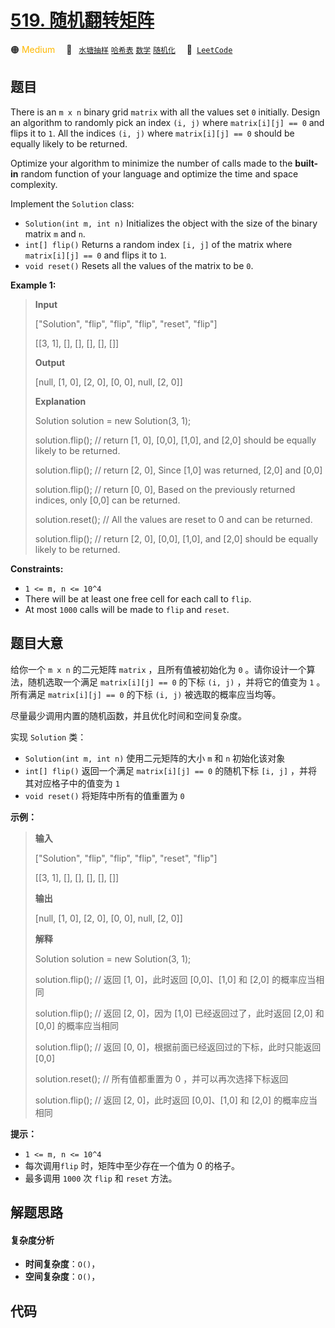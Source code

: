 # [519. 随机翻转矩阵](https://leetcode.com/problems/random-flip-matrix)

🟠 <font color=#ffb800>Medium</font>&emsp; 🔖&ensp; [`水塘抽样`](/leetcode-js/outline/tag/reservoir-sampling.md) [`哈希表`](/leetcode-js/outline/tag/hash-table.md) [`数学`](/leetcode-js/outline/tag/math.md) [`随机化`](/leetcode-js/outline/tag/randomized.md)&emsp; 🔗&ensp;[`LeetCode`](https://leetcode.com/problems/random-flip-matrix)

## 题目

There is an `m x n` binary grid `matrix` with all the values set `0`
initially. Design an algorithm to randomly pick an index `(i, j)` where
`matrix[i][j] == 0` and flips it to `1`. All the indices `(i, j)` where
`matrix[i][j] == 0` should be equally likely to be returned.

Optimize your algorithm to minimize the number of calls made to the **built-
in** random function of your language and optimize the time and space
complexity.

Implement the `Solution` class:

  * `Solution(int m, int n)` Initializes the object with the size of the binary matrix `m` and `n`.
  * `int[] flip()` Returns a random index `[i, j]` of the matrix where `matrix[i][j] == 0` and flips it to `1`.
  * `void reset()` Resets all the values of the matrix to be `0`.



**Example 1:**

> 
> 
> 
> 
> 
> **Input**
> 
> ["Solution", "flip", "flip", "flip", "reset", "flip"]
> 
> [[3, 1], [], [], [], [], []]
> 
> **Output**
> 
> [null, [1, 0], [2, 0], [0, 0], null, [2, 0]]
> 
> 
> 
> **Explanation**
> 
> Solution solution = new Solution(3, 1);
> 
> solution.flip();  // return [1, 0], [0,0], [1,0], and [2,0] should be equally likely to be returned.
> 
> solution.flip();  // return [2, 0], Since [1,0] was returned, [2,0] and [0,0]
> 
> solution.flip();  // return [0, 0], Based on the previously returned indices, only [0,0] can be returned.
> 
> solution.reset(); // All the values are reset to 0 and can be returned.
> 
> solution.flip();  // return [2, 0], [0,0], [1,0], and [2,0] should be equally likely to be returned.

**Constraints:**

  * `1 <= m, n <= 10^4`
  * There will be at least one free cell for each call to `flip`.
  * At most `1000` calls will be made to `flip` and `reset`.


## 题目大意

给你一个 `m x n` 的二元矩阵 `matrix` ，且所有值被初始化为 `0` 。请你设计一个算法，随机选取一个满足 `matrix[i][j] ==
0` 的下标 `(i, j)` ，并将它的值变为 `1` 。所有满足 `matrix[i][j] == 0` 的下标 `(i, j)`
被选取的概率应当均等。

尽量最少调用内置的随机函数，并且优化时间和空间复杂度。

实现 `Solution` 类：

  * `Solution(int m, int n)` 使用二元矩阵的大小 `m` 和 `n` 初始化该对象
  * `int[] flip()` 返回一个满足 `matrix[i][j] == 0` 的随机下标 `[i, j]` ，并将其对应格子中的值变为 `1`
  * `void reset()` 将矩阵中所有的值重置为 `0`



**示例：**

> 
> 
> 
> 
> 
> **输入**
> 
> ["Solution", "flip", "flip", "flip", "reset", "flip"]
> 
> [[3, 1], [], [], [], [], []]
> 
> **输出**
> 
> [null, [1, 0], [2, 0], [0, 0], null, [2, 0]]
> 
> 
> 
> **解释**
> 
> Solution solution = new Solution(3, 1);
> 
> solution.flip();  // 返回 [1, 0]，此时返回 [0,0]、[1,0] 和 [2,0] 的概率应当相同
> 
> solution.flip();  // 返回 [2, 0]，因为 [1,0] 已经返回过了，此时返回 [2,0] 和 [0,0] 的概率应当相同
> 
> solution.flip();  // 返回 [0, 0]，根据前面已经返回过的下标，此时只能返回 [0,0]
> 
> solution.reset(); // 所有值都重置为 0 ，并可以再次选择下标返回
> 
> solution.flip();  // 返回 [2, 0]，此时返回 [0,0]、[1,0] 和 [2,0] 的概率应当相同



**提示：**

  * `1 <= m, n <= 10^4`
  * 每次调用`flip` 时，矩阵中至少存在一个值为 0 的格子。
  * 最多调用 `1000` 次 `flip` 和 `reset` 方法。


## 解题思路

#### 复杂度分析

- **时间复杂度**：`O()`，
- **空间复杂度**：`O()`，

## 代码

```javascript

```